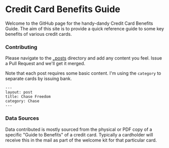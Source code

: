 # Credit Card Benefits Guide

Welcome to the GitHub page for the handy-dandy Credit Card Benefits Guide. The aim of this site is to provide a quick reference guide to some key benefits of various credit cards. 

### Contributing 

Please navigate to the [_posts](https://github.com/nicroth/credit-card-benefits/tree/master/_posts) directory and add any content you feel. Issue a Pull Request and we'll get it merged. 

Note that each post requires some basic content. I'm using the `category` to separate cards by issuing bank. 

```
---
layout: post
title: Chase Freedom
category: Chase
---
```

### Data Sources

Data contributed is mostly sourced from the physical or PDF copy of a specific "Guide to Benefits" of a credit card. Typically a cardholder will receive this in the mail as part of the welcome kit for that particular card. 

